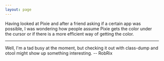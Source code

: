 ```yaml
---
layout: page
---
```


Having looked at Pixie and after a friend asking if a certain app was possible, I was wondering how people assume Pixie gets the color under the cursor or if there is a more efficient way of getting the color.

----

Well, I'm a tad busy at the moment, but checking it out with class-dump and otool might show up something interesting. -- RobRix
